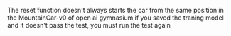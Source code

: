The reset function doesn't always starts the car from the same position in the MountainCar-v0 of open ai gymnasium 
if you saved the traning model and it doesn't pass the test, you must run the test again
